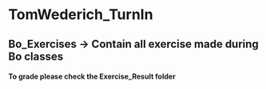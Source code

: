 # TomWederich_TurnIn

## Bo_Exercises -> Contain all exercise made during Bo classes
#### To grade please check the Exercise_Result folder

